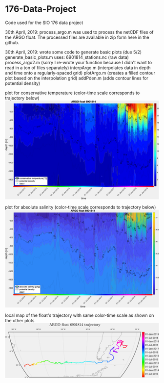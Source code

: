 # 176-Data-Project
Code used for the SIO 176 data project


30th April, 2019:
process_argo.m was used to process the netCDF files of the ARGO float. The processed files are available in zip form here in the github. 

30th April, 2019:
wrote some code to generate basic plots (due 5/2)
generate_basic_plots.m 
  uses:
  6901814_stations.nc (raw data)
  process_argo2.m (sorry I re-wrote your function because I didn't want to read in a ton of files separately)
  interpArgo.m (interpolates data in depth and time onto a regularly-spaced grid)
  plotArgo.m (creates a filled contour plot based on the interpolation grid)
  addPden.m (adds contour lines for potential density)
  
plot for conservative temperature (color-time scale corresponds to trajectory below)
![conservative temperature plot](https://github.com/SawyerBrand/176-Data-Project/blob/master/temperature_t.png)

plot for absolute salinity (color-time scale corresponds to trajectory below)
![absolute salinity plot](https://github.com/SawyerBrand/176-Data-Project/blob/master/salinity_t.png)

local map of the float's trajectory with same color-time scale as shown on the other plots
![float trajectory](https://github.com/SawyerBrand/176-Data-Project/blob/master/trajectory.png)
